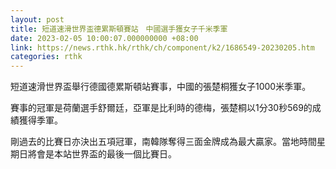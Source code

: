 ```yaml
---
layout: post
title: 短道速滑世界盃德累斯頓賽站　中國選手獲女子千米季軍
date: 2023-02-05 10:00:07.000000000 +08:00
link: https://news.rthk.hk/rthk/ch/component/k2/1686549-20230205.htm
categories: rthk
---
```


短道速滑世界盃舉行德國德累斯頓站賽事，中國的張楚桐獲女子1000米季軍。

賽事的冠軍是荷蘭選手舒爾廷，亞軍是比利時的德梅，張楚桐以1分30秒569的成績獲得季軍。

剛過去的比賽日亦決出五項冠軍，南韓隊奪得三面金牌成為最大贏家。當地時間星期日將會是本站世界盃的最後一個比賽日。

